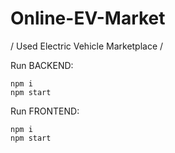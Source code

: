 # Online-EV-Market
/ Used Electric Vehicle Marketplace /

Run BACKEND:
```
npm i
npm start
```

Run FRONTEND:

```
npm i
npm start
```
